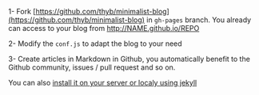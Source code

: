 1- Fork [https://github.com/thyb/minimalist-blog](https://github.com/thyb/minimalist-blog) in `gh-pages` branch. You already can access to your blog from http://NAME.github.io/REPO

2- Modify the `conf.js` to adapt the blog to your need

3- Create articles in Markdown in Github, you automatically benefit to the Github community, issues / pull request and so on.

You can also [install it on your server or localy using jekyll](#/articles/install-local)